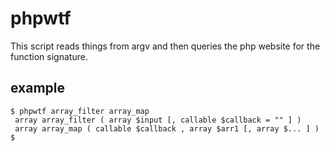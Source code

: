 # phpwtf

This script reads things from argv and then queries the php website for the function signature.

## example

    $ phpwtf array_filter array_map
     array array_filter ( array $input [, callable $callback = "" ] )
     array array_map ( callable $callback , array $arr1 [, array $... ] )
    $
